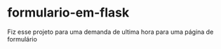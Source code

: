 # formulario-em-flask
 Fiz esse projeto para uma demanda de ultima hora para uma página de formulário

